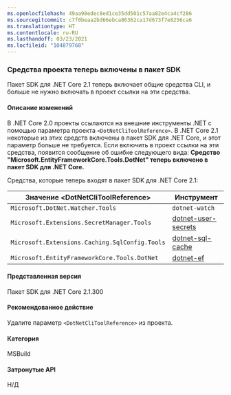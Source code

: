 ```yaml
---
ms.openlocfilehash: 49aa98edec8ed1ce35dd501c57aa82e4ca4cf286
ms.sourcegitcommit: c7f0beaa2bd66ebca86362ca17d673f7e8256ca6
ms.translationtype: HT
ms.contentlocale: ru-RU
ms.lasthandoff: 03/23/2021
ms.locfileid: "104879768"
---
```

### <a name="project-tools-now-included-in-sdk"></a>Средства проекта теперь включены в пакет SDK

Пакет SDK для .NET Core 2.1 теперь включает общие средства CLI, и больше не нужно включать в проект ссылки на эти средства.

#### <a name="change-description"></a>Описание изменений

В .NET Core 2.0 проекты ссылаются на внешние инструменты .NET с помощью параметра проекта `<DotNetCliToolReference>`. В .NET Core 2.1 некоторые из этих средств включены в пакет SDK для .NET Core, и этот параметр больше не требуется. Если включить в проект ссылки на эти средства, появится сообщение об ошибке следующего вида: **Средство "Microsoft.EntityFrameworkCore.Tools.DotNet" теперь включено в пакет SDK для .NET Core.**

Средства, которые теперь входят в пакет SDK для .NET Core 2.1:

| Значение \<DotNetCliToolReference>                   | Инструмент                                                                                                            |
|------------------------------------------------|-----------------------------------------------------------------------------------------------------------------|
| `Microsoft.DotNet.Watcher.Tools`               | `dotnet-watch`               |
| `Microsoft.Extensions.SecretManager.Tools`     | [dotnet-user-secrets](https://github.com/dotnet/aspnetcore/blob/main/src/Tools/dotnet-user-secrets/README.md) |
| `Microsoft.Extensions.Caching.SqlConfig.Tools` | [dotnet-sql-cache](https://github.com/dotnet/aspnetcore/blob/main/src/Tools/dotnet-sql-cache/README.md)       |
| `Microsoft.EntityFrameworkCore.Tools.DotNet`   | [dotnet-ef](/ef/core/miscellaneous/cli/dotnet)                                                                  |

#### <a name="version-introduced"></a>Представленная версия

Пакет SDK для .NET Core 2.1.300

#### <a name="recommended-action"></a>Рекомендованное действие

Удалите параметр `<DotNetCliToolReference>` из проекта.

#### <a name="category"></a>Категория

MSBuild

#### <a name="affected-apis"></a>Затронутые API

Н/Д
